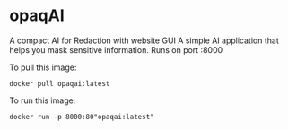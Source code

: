 # opaqAI
A compact AI for Redaction with website GUI
A simple AI application that helps you mask sensitive information. Runs on port :8000

To pull this image:
```
docker pull opaqai:latest
```

To run this image:
```
docker run -p 8000:80"opaqai:latest"
```
